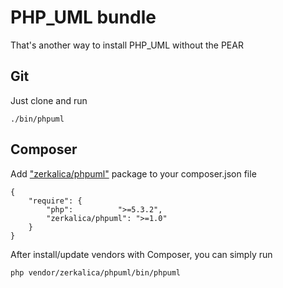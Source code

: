 # PHP_UML bundle

That's another way to install PHP_UML without the PEAR

## Git 

Just clone and run

	./bin/phpuml

## Composer

Add ["zerkalica/phpuml"](http://packagist.org/packages/zerkalica/phpuml) package to your composer.json file

    {
        "require": {
            "php":          ">=5.3.2",
            "zerkalica/phpuml": ">=1.0"
        }
    }

After install/update vendors with Composer, you can simply run

    php vendor/zerkalica/phpuml/bin/phpuml

